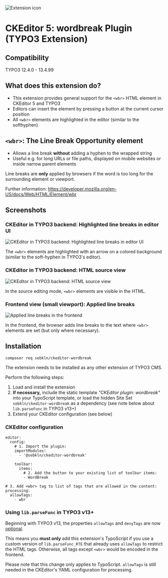 ![Extension icon](Resources/Public/Icons/Extension.svg)

# CKEditor 5: wordbreak Plugin (TYPO3 Extension)

## Compatibility

TYPO3 12.4.0 - 13.4.99

## What does this extension do?

- This extension provides general support for the `<wbr>` HTML element in CKEditor 5 and TYPO3
- Editors can insert the element by pressing a button at the current cursor position
- All `<wbr>` elements are highlighted in the editor (similar to the softhyphen)

## `<wbr>`: The Line Break Opportunity element

* Allows a line break **without** adding a hyphen to the wrapped string
* Useful e.g. for long URLs or file paths, displayed on mobile websites or inside narrow parent elements

Line breaks are **only** applied by browsers if the word is too long for the surrounding element or viewport.

Further information: https://developer.mozilla.org/en-US/docs/Web/HTML/Element/wbr

## Screenshots

### CKEditor in TYPO3 backend: Highlighted line breaks in editor UI

![CKEditor in TYPO3 backend: Highlighted line breaks in editor UI](Documentation/Images/rte-wbr-editor.png)

The `<wbr>` elements are highlighted with an arrow on a colored background
(similar to the soft-hyphen in TYPO3's editor).

### CKEditor in TYPO3 backend: HTML source view

![CKEditor in TYPO3 backend: HTML source view](Documentation/Images/rte-wbr-sourcemode.png)

In the source editing mode, `<wbr>` elements are visible in the HTML.

### Frontend view (small viewport): Applied line breaks

![Applied line breaks in the frontend](Documentation/Images/frontend-wbr.png)

In the frontend, the browser adds line breaks to the text where `<wbr>` elements are set
(but only where necessary).

## Installation

`composer req sebkln/ckeditor-wordbreak`

The extension needs to be installed as any other extension of TYPO3 CMS.

Perform the following steps:

1. Load and install the extension
2. **If necessary,** include the static template *"CKEditor plugin: wordbreak"* into your TypoScript template,
   or load the hidden Site Set `sebkln/ckeditor-wordbreak` as a dependency
   (see note below about `lib.parseFunc` in TYPO3 v13+)
3. Extend your CKEditor configuration (see below)

### CKEditor configuration

```
editor:
  config:
    # 1. Import the plugin:
    importModules:
      - '@sebkln/ckeditor-wordbreak'

    toolbar:
      items:
        # 2. Add the button to your existing list of toolbar items:
        - WordBreak

# 3. Add <wbr> tag to list of tags that are allowed in the content:
processing:
  allowTags:
    - wbr
```

### Using `lib.parseFunc` in TYPO3 v13+

Beginning with TYPO3 v13, the properties `allowTags` and `denyTags` are now
[optional](https://docs.typo3.org/c/typo3/cms-core/main/en-us/Changelog/13.2/Feature-104220-MakeParseFuncAllowTagsAndDenyTagsOptional.html).

This means you **must only** add this extension's TypoScript if you use a custom version of `lib.parseFunc_RTE`
that already uses `allowTags` to restrict the HTML tags.
Otherwise, all tags except `<wbr>` would be encoded in the frontend.

Please note that this change only applies to TypoScript.
`allowTags` is still needed in the CKEditor's YAML configuration for processing.
